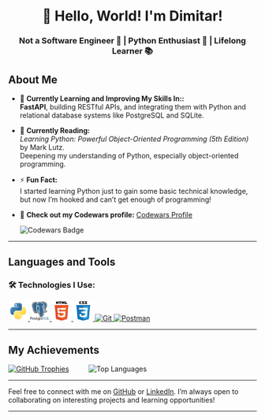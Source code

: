 <h1 align="center">👋 Hello, World! I'm Dimitar!</h1>
<h3 align="center">Not a Software Engineer 👶 | Python Enthusiast 🐍 | Lifelong Learner 📚</h3>

## About Me

- 🌱 **Currently Learning and Improving My Skills In::**  
  **FastAPI**, building RESTful APIs, and integrating them with Python and relational database systems like PostgreSQL and SQLite.

- 📖 **Currently Reading:**  
  *Learning Python: Powerful Object-Oriented Programming (5th Edition)* by Mark Lutz.  
  Deepening my understanding of Python, especially object-oriented programming.

- ⚡ **Fun Fact:**  
  I started learning Python just to gain some basic technical knowledge, but now I’m hooked and can’t get enough of programming!

- 🔗 **Check out my Codewars profile:** [Codewars Profile](https://www.codewars.com/users/draganovdimitar2)  
  
  ![Codewars Badge](https://www.codewars.com/users/draganovdimitar2/badges/large)

---

## Languages and Tools

<h3 align="left">🛠️ Technologies I Use:</h3>
<p align="left"> 
  <a href="https://www.python.org" target="_blank" rel="noreferrer"> 
    <img src="https://raw.githubusercontent.com/devicons/devicon/master/icons/python/python-original.svg" alt="Python" width="40" height="40"/> 
  </a> 
  <a href="https://www.postgresql.org" target="_blank" rel="noreferrer"> 
    <img src="https://raw.githubusercontent.com/devicons/devicon/master/icons/postgresql/postgresql-original-wordmark.svg" alt="PostgreSQL" width="40" height="40"/> 
  </a> 
  <a href="https://www.w3.org/html/" target="_blank" rel="noreferrer"> 
    <img src="https://raw.githubusercontent.com/devicons/devicon/master/icons/html5/html5-original-wordmark.svg" alt="HTML5" width="40" height="40"/> 
  </a> 
  <a href="https://www.w3schools.com/css/" target="_blank" rel="noreferrer"> 
    <img src="https://raw.githubusercontent.com/devicons/devicon/master/icons/css3/css3-original-wordmark.svg" alt="CSS3" width="40" height="40"/> 
  </a> 
  <a href="https://git-scm.com/" target="_blank" rel="noreferrer"> 
    <img src="https://www.vectorlogo.zone/logos/git-scm/git-scm-icon.svg" alt="Git" width="40" height="40"/> 
  </a> 
  <a href="https://postman.com" target="_blank" rel="noreferrer"> 
    <img src="https://www.vectorlogo.zone/logos/getpostman/getpostman-icon.svg" alt="Postman" width="40" height="40"/> 
  </a> 
</p>

---

## My Achievements

<div style="display: flex; justify-content: flex-start; align-items: flex-start; width: 100%; gap: 40px;">
  <div style="text-align: left;">
    <a href="https://github.com/ryo-ma/github-profile-trophy">
      <img src="https://github-profile-trophy.vercel.app/?username=draganovdimitar2&title=Commits,Repositories&theme=onedark&no-bg=true&no-frame=true" alt="GitHub Trophies" style="max-width: 100%; height: auto;" />
    </a>
  </div>
  <div style="text-align: left;"> 
    <img src="https://github-readme-stats.vercel.app/api/top-langs?username=draganovdimitar2&show_icons=true&locale=en&layout=compact" alt="Top Languages" style="max-width: 100%; height: auto;" />
  </div>
</div>

---

Feel free to connect with me on [GitHub](https://github.com/draganovdimitar2) or [LinkedIn](https://www.linkedin.com/in/draganovdimitar). I’m always open to collaborating on interesting projects and learning opportunities!

---
